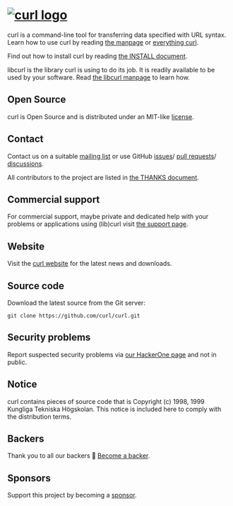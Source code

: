<!--

로그인수정(가정)
Copyright (C) Daniel Stenberg, <daniel@haxx.se>, et al.

SPDX-License-Identifier: curl
-->

# [![curl logo](https://curl.se/logo/curl-logo.svg)](https://curl.se/)

curl is a command-line tool for transferring data specified with URL syntax.
Learn how to use curl by reading [the
manpage](https://curl.se/docs/manpage.html) or [everything
curl](https://everything.curl.dev/).

Find out how to install curl by reading [the INSTALL
document](https://curl.se/docs/install.html).

libcurl is the library curl is using to do its job. It is readily available to
be used by your software. Read [the libcurl
manpage](https://curl.se/libcurl/c/libcurl.html) to learn how.

## Open Source

curl is Open Source and is distributed under an MIT-like
[license](https://curl.se/docs/copyright.html).

## Contact

Contact us on a suitable [mailing list](https://curl.se/mail/) or
use GitHub [issues](https://github.com/curl/curl/issues)/
[pull requests](https://github.com/curl/curl/pulls)/
[discussions](https://github.com/curl/curl/discussions).

All contributors to the project are listed in [the THANKS
document](https://curl.se/docs/thanks.html).

## Commercial support

For commercial support, maybe private and dedicated help with your problems or
applications using (lib)curl visit [the support page](https://curl.se/support.html).

## Website

Visit the [curl website](https://curl.se/) for the latest news and downloads.

## Source code

Download the latest source from the Git server:

    git clone https://github.com/curl/curl.git

## Security problems

Report suspected security problems via [our HackerOne
page](https://hackerone.com/curl) and not in public.

## Notice

curl contains pieces of source code that is Copyright (c) 1998, 1999 Kungliga
Tekniska Högskolan. This notice is included here to comply with the
distribution terms.

## Backers

Thank you to all our backers 🙏 [Become a backer](https://opencollective.com/curl#section-contribute).

## Sponsors

Support this project by becoming a [sponsor](https://curl.se/sponsors.html).
